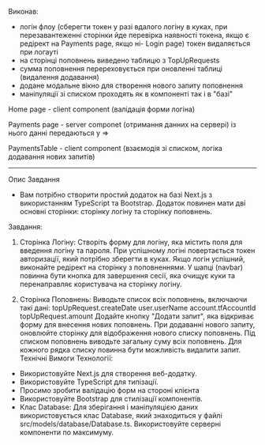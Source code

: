 Виконав: 
 - логін флоу (сберегти токен у разі вдалого логіну в куках, при перезавантеженні сторінки йде перевірка наявності токена, якщо є редірект на Payments page, якщо ні- Login page)
   токен видаляється при логауті
 - на сторінці поповнень виведено таблицю з TopUpRequests
 - сумма поповнення перереховується при оновленні таблиці (видалення додавання)
 - додане модальне вікно для створення нового запиту поповнення
 - маніпуляції зі списком проходять як в компоненті так і в "базі"

Home page - client component (валідація форми логіна)

Payments page - server componet (отримання данних на сервері) із нього данні передаються у =>

PaymentsTable - client component (взаємодія зі списком, логіка додавання нових запитів)

-------------------------------------------------------------------------------------------------------------------------------------------------------------------------------------

Опис Завдання
- Вам потрібно створити простий додаток на базі Next.js з використанням TypeScript та Bootstrap. Додаток повинен мати дві основні сторінки: сторінку логіну та сторінку поповнень.

Завдання:

1. Сторінка Логіну:
Створіть форму для логіну, яка містить поля для введення логіну та пароля.
При успішному логіні повертається токен авторизації, який потрібно зберегти в куках.
Якщо логін успішний, виконайте редірект на сторінку з поповненнями.
У шапці (navbar) повинна бути кнопка для завершення сесії, яка очищує куки та перенаправляє користувача на сторінку логіну.


2. Сторінка Поповнень:
Виводьте список всіх поповнень, включаючи такі дані:
topUpRequest.createDate
user.userName
account.tfAccountId
topUpRequest.amount
Додайте кнопку "Додати запит", яка відкриває форму для внесення нових поповнень.
При додаванні нового запиту, оновлюйте сторінку для відображення нового списку поповнень.
Під списком поповнень виводьте загальну суму всіх поповнень.
Для кожного рядка списку повинна бути можливість видалити запит.
Технічні Вимоги
Технології:

- Використовуйте Next.js для створення веб-додатку.
- Використовуйте TypeScript для типізації.
- Просимо зробити валідацію форм на стороні клієнта
- Використовуйте Bootstrap для стилізації компонентів.
- Клас Database: Для зберігання і маніпуляцією даних використовується клас Database, який знаходиться у файлі src/models/database/Database.ts.
Використовуйте серверні компоненти по максимуму.

